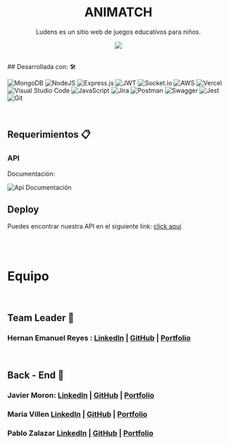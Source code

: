 <h1 align = "center"> ANIMATCH </h1>
<p align = "center"> Ludens es un sitio web de juegos educativos para niños.</p>
<p align = "center"> <img src = "https://i85.servimg.com/u/f85/19/88/52/56/logolu10.png" /> </p>

<br/>
## Desarrollada con: 🛠️

![MongoDB](https://img.shields.io/badge/MongoDB-%234ea94b.svg?style=for-the-badge&logo=mongodb&logoColor=white)
![NodeJS](https://img.shields.io/badge/node.js-6DA55F?style=for-the-badge&logo=node.js&logoColor=white)
![Express.js](https://img.shields.io/badge/express.js-%23404d59.svg?style=for-the-badge&logo=express&logoColor=%2361DAFB)
![JWT](https://img.shields.io/badge/JWT-black?style=for-the-badge&logo=JSON%20web%20tokens)
![Socket.io](https://img.shields.io/badge/Socket.io-black?style=for-the-badge&logo=socket.io&badgeColor=010101)
![AWS](https://img.shields.io/badge/AWS-%23FF9900.svg?style=for-the-badge&logo=amazon-aws&logoColor=white)
![Vercel](https://img.shields.io/badge/vercel-%23000000.svg?style=for-the-badge&logo=vercel&logoColor=white)
![Visual Studio Code](https://img.shields.io/badge/Visual%20Studio%20Code-0078d7.svg?style=for-the-badge&logo=visual-studio-code&logoColor=white)
![JavaScript](https://img.shields.io/badge/javascript-%23323330.svg?style=for-the-badge&logo=javascript&logoColor=%23F7DF1E)
![Jira](https://img.shields.io/badge/jira-%230A0FFF.svg?style=for-the-badge&logo=jira&logoColor=white)
![Postman](https://img.shields.io/badge/Postman-FF6C37?style=for-the-badge&logo=postman&logoColor=white)
![Swagger](https://img.shields.io/badge/-Swagger-%23Clojure?style=for-the-badge&logo=swagger&logoColor=white)
![Jest](https://img.shields.io/badge/-jest-%23C21325?style=for-the-badge&logo=jest&logoColor=white)
![Git](https://img.shields.io/badge/git-%23F05033.svg?style=for-the-badge&logo=git&logoColor=white)


<br/>

## Requerimientos 📋

### API

Documentación: 

![Api Documentación](https://docs.google.com/document/d/1l0BrUa3j5a0D44qTp73qbrOP9SrjIC4r4CxgGI82Vnc/edit#heading=h.ctjmeoh2jl80)

## Deploy

Puedes encontrar nuestra API en el siguiente link: [click aquí](#)

<br/><br/>

# Equipo

</br>

## Team Leader 🚀

### Hernan Emanuel Reyes : [LinkedIn]() | [GitHub]() | [Portfolio]()

</br>

## Back - End 🚀

### Javier Moron: [LinkedIn]() | [GitHub]() | [Portfolio]()

### Maria Villen [LinkedIn]() | [GitHub]() | [Portfolio]()

### Pablo Zalazar [LinkedIn]() | [GitHub]() | [Portfolio]()
